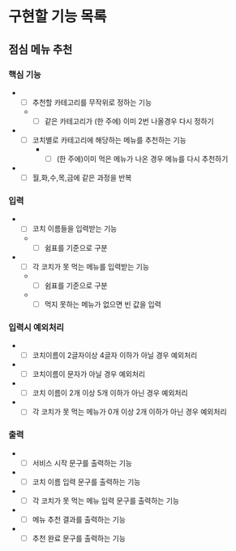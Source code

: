 # 구현할 기능 목록

## 점심 메뉴 추천
### 핵심 기능
- +[ ] 추천할 카테고리를 무작위로 정하는 기능  
  - +[ ] 같은 카테고리가 (한 주에) 이미 2번 나올경우 다시 정하기 
- +[ ] 코치별로 카테고리에 해당하는 메뉴를 추천하는 기능
    - +[ ] (한 주에)이미 먹은 메뉴가 나온 경우 메뉴를 다시 추천하기
- +[ ] 월,화,수,목,금에 같은 과정을 반복

### 입력
- +[ ] 코치 이름들을 입력받는 기능  
  - +[ ] 쉼표를 기준으로 구분  
- +[ ] 각 코치가 못 먹는 메뉴를 입력받는 기능  
  - +[ ] 쉼표를 기준으로 구분  
  - +[ ] 먹지 못하는 메뉴가 없으면 빈 값을 입력

### 입력시 예외처리
- +[ ] 코치이름이 2글자이상 4글자 이하가 아닐 경우 예외처리  
- +[ ] 코치이름이 문자가 아닐 경우 예외처리
- +[ ] 코치 이름이 2개 이상 5개 이하가 아닌 경우 예외처리  
- +[ ] 각 코치가 못 먹는 메뉴가 0개 이상 2개 이하가 아닌 경우 예외처리

### 출력
- +[ ] 서비스 시작 문구를 출력하는 기능  
- +[ ] 코치 이름 입력 문구를 출력하는 기능  
- +[ ] 각 코치가 못 먹는 메뉴 입력 문구를 출력하는 기능  
- +[ ] 메뉴 추천 결과를 출력하는 기능  
- +[ ] 추천 완료 문구를 출력하는 기능